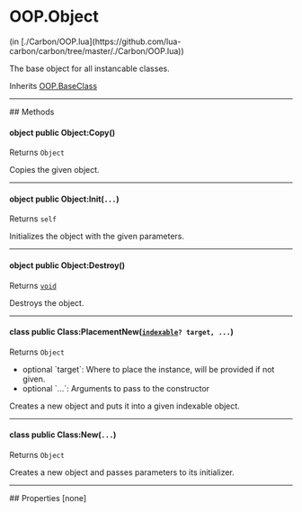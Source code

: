 <h1 class="class-title">OOP.Object</h1>
<span class="file-link">(in [./Carbon/OOP.lua](https://github.com/lua-carbon/carbon/tree/master/./Carbon/OOP.lua))</span><br/>

The base object for all instancable classes.

<span class="bold">Inherits <a href="Classes/OOP.BaseClass">OOP.BaseClass</a></span>

<hr />
## Methods
<h4 class="method-name"><span class="doc-scope doc-object">object</span> <span class="doc-visibility doc-public">public</span> Object:Copy()</h4>
<p class="method-returns bold">Returns <code>Object</code></p>
<ul class="doc-arg-list">

</ul>

Copies the given object.
<hr/>
<h4 class="method-name"><span class="doc-scope doc-object">object</span> <span class="doc-visibility doc-public">public</span> Object:Init(<code>...</code>)</h4>
<p class="method-returns bold">Returns <code>self</code></p>
<ul class="doc-arg-list">

</ul>

Initializes the object with the given parameters.
<hr/>
<h4 class="method-name"><span class="doc-scope doc-object">object</span> <span class="doc-visibility doc-public">public</span> Object:Destroy()</h4>
<p class="method-returns bold">Returns <code><a href="Types#void">void</a></code></p>
<ul class="doc-arg-list">

</ul>

Destroys the object.
<hr/>
<h4 class="method-name"><span class="doc-scope doc-class">class</span> <span class="doc-visibility doc-public">public</span> Class:PlacementNew(<code><a href="Types#indexable">indexable</a>? target, ...</code>)</h4>
<p class="method-returns bold">Returns <code>Object</code></p>
<ul class="doc-arg-list">
<li><span class="doc-arg-level doc-optional">optional</span>  `target`: Where to place the instance, will be provided if not given.</li>
<li><span class="doc-arg-level doc-optional">optional</span>  `...`: Arguments to pass to the constructor</li>
</ul>

Creates a new object and puts it into a given indexable object.
<hr/>
<h4 class="method-name"><span class="doc-scope doc-class">class</span> <span class="doc-visibility doc-public">public</span> Class:New(<code>...</code>)</h4>
<p class="method-returns bold">Returns <code>Object</code></p>
<ul class="doc-arg-list">

</ul>

Creates a new object and passes parameters to its initializer.

<hr />
## Properties
[none]